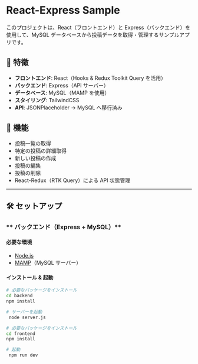 # React-Express Sample

このプロジェクトは、React（フロントエンド）と Express（バックエンド）を使用して、MySQL データベースから投稿データを取得・管理するサンプルアプリです。

## 📌 特徴

- **フロントエンド**: React（Hooks & Redux Toolkit Query を活用）
- **バックエンド**: Express（API サーバー）
- **データベース**: MySQL（MAMP を使用）
- **スタイリング**: TailwindCSS
- **API**: JSONPlaceholder → MySQL へ移行済み

## 🚀 機能

- 投稿一覧の取得
- 特定の投稿の詳細取得
- 新しい投稿の作成
- 投稿の編集
- 投稿の削除
- React-Redux（RTK Query）による API 状態管理

---

## 🛠️ セットアップ

### ** バックエンド（Express + MySQL）**

#### **必要な環境**

- [Node.js](https://nodejs.org/)
- [MAMP](https://www.mamp.info/en/)（MySQL サーバー）

#### **インストール & 起動**

```sh
# 必要なパッケージをインストール
cd backend
npm install

# サーバーを起動
 node server.js
```

```sh
# 必要なパッケージをインストール
cd frontend
npm install

# 起動
 npm run dev
```
